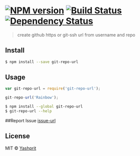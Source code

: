 #  [![NPM version][npm-image]][npm-url] [![Build Status][travis-image]][travis-url] [![Dependency Status][daviddm-url]][daviddm-image]

> create github https or git-ssh url from username and repo


## Install

```sh
$ npm install --save git-repo-url
```


## Usage

```js
var git-repo-url = require('git-repo-url');

git-repo-url('Rainbow');
```

```sh
$ npm install --global git-repo-url
$ git-repo-url --help
```


##Report Issue 
[issue-url]


## License

MIT © [Yashprit](yashprit.github.io)

[issue-url]: https://github.com/yashprit/git-repo-url/issues
[npm-url]: https://npmjs.org/package/git-repo-url
[npm-image]: https://badge.fury.io/js/git-repo-url.svg
[travis-url]: https://travis-ci.org/yashprit/git-repo-url
[travis-image]: https://travis-ci.org/yashprit/git-repo-url.svg?branch=master
[daviddm-url]: https://david-dm.org/yashprit/git-repo-url.svg?theme=shields.io
[daviddm-image]: https://david-dm.org/yashprit/git-repo-url
